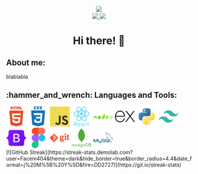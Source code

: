 <div id="header" align="center">
  <img src="https://media.giphy.com/media/7Z49eulwv4aGY35RaD/giphy.gif" width="100"/>
  <div>
    <a href="https://www.linkedin.com/in/fmaggi14/">
      <img src="https://img.shields.io/badge/LinkedIn-blue?logo=linkedin&logoColor=white&style=for-the-badge">
    </a>
    <a href="https://twitter.com/facumayi">
      <img src="https://img.shields.io/badge/Twitter-blue?style=for-the-badge&logo=twitter&logoColor=white">
    </a>
  </div>
</div>

<h1 align="center">Hi there! 👋</h1>

<h2>About me: </h2>
blablabla

<h2>:hammer_and_wrench: Languages and Tools: </h2>

<div>
  <img src="https://github.com/devicons/devicon/blob/master/icons/html5/html5-plain-wordmark.svg" width="55" height="55">
  <img src="https://github.com/devicons/devicon/blob/master/icons/css3/css3-plain-wordmark.svg" width="55" height="55">
  <img src="https://github.com/devicons/devicon/blob/master/icons/javascript/javascript-original.svg" width="55" height="55">
  <img src="https://github.com/devicons/devicon/blob/master/icons/react/react-original-wordmark.svg" width="55" height="55">
  <img src="https://github.com/devicons/devicon/blob/master/icons/nodejs/nodejs-plain-wordmark.svg" width="55" height="55">
  <img src="https://github.com/devicons/devicon/blob/master/icons/express/express-original.svg" width="55" height="55">
  <img src="https://github.com/devicons/devicon/blob/master/icons/python/python-original.svg" width="55" height="55">
  <img src="https://github.com/devicons/devicon/blob/master/icons/tailwindcss/tailwindcss-plain.svg" width="55" height="55">
  <img src="https://github.com/devicons/devicon/blob/master/icons/bootstrap/bootstrap-original.svg" width="55" height="55">
  <img src="https://github.com/devicons/devicon/blob/master/icons/figma/figma-original.svg" width="55" height="55">
  <img src="https://github.com/devicons/devicon/blob/master/icons/git/git-plain-wordmark.svg" width="55" height="55">
  <img src="https://github.com/devicons/devicon/blob/master/icons/mongodb/mongodb-plain-wordmark.svg" width="55" height="55">
  <img src="https://github.com/devicons/devicon/blob/master/icons/mysql/mysql-plain-wordmark.svg" width="55" height="55">
</div
  >
<div>
  [![GitHub Streak](https://streak-stats.demolab.com?user=Facem404&theme=dark&hide_border=true&border_radius=4.4&date_format=j%20M%5B%20Y%5D&fire=DD2727)](https://git.io/streak-stats)
</div>
